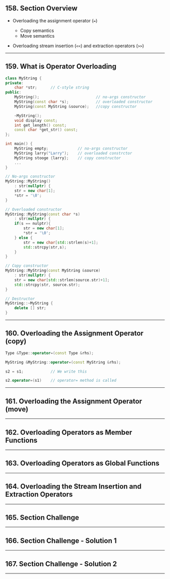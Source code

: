 ## 158. Section Overview

* Overloading the assignment operator (`=`)
    - Copy semantics
    - Move semantics

* Overloading stream insertion (`<<`) and extraction operators (`>>`)

***

## 159. What is Operator Overloading

```c++
class MyString {
private:
    char *str;      // C-style string
public:
    MyString();                         // no-args constructor 
    MyString(const char *s);            // overloaded constructor
    MyString(const MyString &source);   //copy constructor

    ~MyString();
    void display const;
    int get_length() const;
    const char *get_str() const;
};
```

```c++
int main() {
    MyString empty;             // no-args constructor
    MyString larry("Larry");    // overloaded constrctor
    MyString stooge {larry};    // copy constructor
    ...
}
```

```c++
// No-args constructor
MyString::MyString()
    : str(nullptr) {
    str = new char[1];
    *str = '\0';
}

// Overloaded constructor
MyString::MyString(const char *s)
    : str(nullptr) {
    if(s == nulptr){
        str = new char[1];
        *str = '\0';
    } else {
        str = new char[std::strlen(s)+1];
        std::strcpy(str,s);
    }
}

// Copy constructor
MyString::MyString(const MyString &source)
    : str(nullptr) {
    str = new char[std::strlen(source.str)+1];
    std::strcpy(str, source.str);
}

// Destructor
MyString::~MyString {
    delete [] str;
}
```

***

## 160. Overloading the Assignment Operator (copy)

```c++
Type &Type::operator=(const Type &rhs);

MyString &MyString::operator=(const MyString &rhs);

s2 = s1;            // We write this

s2.operator=(s1)    // operator= method is called
```

***

## 161. Overloading the Assignment Operator (move)

***

## 162. Overloading Operators as Member Functions

***

## 163. Overloading Operators as Global Functions

***

## 164. Overloading the Stream Insertion and Extraction Operators

***

## 165. Section Challenge

***

## 166. Section Challenge - Solution 1

***

## 167. Section Challenge - Solution 2

***














